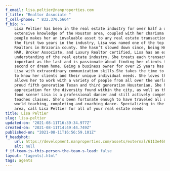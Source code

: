 ```yaml
---
f_email: lisa.peltier@nanproperties.com
f_title: "Realtor Associate "
f_cell-phone: " 832.370.5664"
f_bio: >-
    Lisa Peltier has been in the real estate industry for over half a decade. Her
    extensive knowledge of the Houston area, coupled with her charisma and love of
    people makes her an invaluable asset to any real estate transaction. Within
    the first two years in the industry, Lisa was named one of the top twenty
    Realtors in Brazoria county. She hasn’t slowed down since, being HAR, TAR,
    HAR, Broker Associate, and Luxury Realtor certified, Lisa has an exceptional
    understanding of the real estate industry. She treats each transaction as
    important as the last and is passionate about finding her clients their first,
    second or dream home. Being a business owner for over 25 years has equipped
    Lisa with extraordinary communication skills.She takes the time to really get
    to know her clients and their unique individual needs. She loves that her job
    allows her to work with a variety of people from all over the world. Lisa is a
    proud fifth generation Texan and third generation Houstonian. She has a deep
    appreciation for the diversity found within the city, as well as the amazing
    food scene! Lisa is a professional dancer and still actively competes and
    teaches classes. She’s been fortunate enough to have traveled all over the
    world teaching, completing and coaching dance. Specializing in the Inner Loop
    area, call Lisa Peltier for all of your real estate needs
title: Lisa Peltier
slug: lisa-peltier
updated-on: "2021-08-11T16:39:34.977Z"
created-on: "2021-08-11T14:49:44.749Z"
published-on: "2021-08-11T16:56:59.101Z"
f_headshot:
    url: https://development.nanproperties.com/assets/external/6113e46817a4a479d7ba63f8_image204.jpg
    alt: null
f_if-team-is-this-person-the-team-s-lead: false
layout: "[agents].html"
tags: agents
---
```

